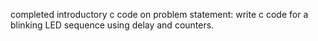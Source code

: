 completed introductory c code on problem statement: write c code for a blinking LED sequence using delay and counters.